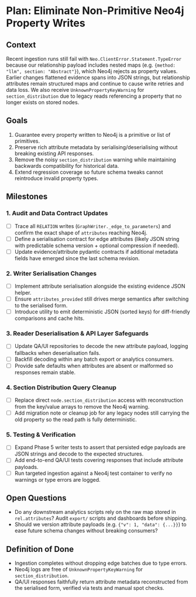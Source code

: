 # Plan: Eliminate Non-Primitive Neo4j Property Writes

## Context
Recent ingestion runs still fail with `Neo.ClientError.Statement.TypeError` because
our relationship payload includes nested maps (e.g. `{method: "llm", section: "Abstract"}`),
which Neo4j rejects as property values. Earlier changes flattened evidence spans into
JSON strings, but relationship attributes remain structured maps and continue to
cause write retries and data loss. We also receive `UnknownPropertyKeyWarning` for
`section_distribution` due to legacy reads referencing a property that no longer
exists on stored nodes.

## Goals
1. Guarantee every property written to Neo4j is a primitive or list of primitives.
2. Preserve rich attribute metadata by serialising/deserialising without breaking
   existing API responses.
3. Remove the noisy `section_distribution` warning while maintaining backwards
   compatibility for historical data.
4. Extend regression coverage so future schema tweaks cannot reintroduce invalid
   property types.

## Milestones

### 1. Audit and Data Contract Updates
- [ ] Trace all `RELATION` writes (`GraphWriter._edge_to_parameters`) and confirm
      the exact shape of `attributes` reaching Neo4j.
- [ ] Define a serialisation contract for edge attributes (likely JSON string with
      predictable schema version + optional compression if needed).
- [ ] Update evidence/attribute pydantic contracts if additional metadata fields
      have emerged since the last schema revision.

### 2. Writer Serialisation Changes
- [ ] Implement attribute serialisation alongside the existing evidence JSON helper.
- [ ] Ensure `attributes_provided` still drives merge semantics after switching to
      the serialised form.
- [ ] Introduce utility to emit deterministic JSON (sorted keys) for diff-friendly
      comparisons and cache hits.

### 3. Reader Deserialisation & API Layer Safeguards
- [ ] Update QA/UI repositories to decode the new attribute payload, logging
      fallbacks when deserialisation fails.
- [ ] Backfill decoding within any batch export or analytics consumers.
- [ ] Provide safe defaults when attributes are absent or malformed so responses
      remain stable.

### 4. Section Distribution Query Cleanup
- [ ] Replace direct `node.section_distribution` access with reconstruction from
      the key/value arrays to remove the Neo4j warning.
- [ ] Add migration note or cleanup job for any legacy nodes still carrying the
      old property so the read path is fully deterministic.

### 5. Testing & Verification
- [ ] Expand Phase 5 writer tests to assert that persisted edge payloads are JSON
      strings and decode to the expected structures.
- [ ] Add end-to-end QA/UI tests covering responses that include attribute payloads.
- [ ] Run targeted ingestion against a Neo4j test container to verify no warnings
      or type errors are logged.

## Open Questions
- Do any downstream analytics scripts rely on the raw map stored in `rel.attributes`?
  Audit `export/` scripts and dashboards before shipping.
- Should we version attribute payloads (e.g. `{"v": 1, "data": {...}}`) to ease
  future schema changes without breaking consumers?

## Definition of Done
- Ingestion completes without dropping edge batches due to type errors.
- Neo4j logs are free of `UnknownPropertyKeyWarning` for `section_distribution`.
- QA/UI responses faithfully return attribute metadata reconstructed from the
  serialised form, verified via tests and manual spot checks.
